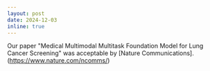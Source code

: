 ```yaml
---
layout: post
date: 2024-12-03
inline: true
---
```


Our paper "Medical Multimodal Multitask Foundation Model for Lung Cancer Screening" was acceptable by [Nature Communications].(https://www.nature.com/ncomms/)
